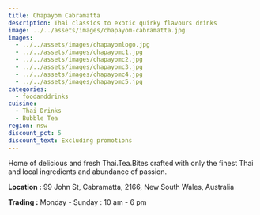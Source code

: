 ```yaml
---
title: Chapayom Cabramatta
description: Thai classics to exotic quirky flavours drinks
image: ../../assets/images/chapayom-cabramatta.jpg
images:
  - ../../assets/images/chapayomlogo.jpg
  - ../../assets/images/chapayomc1.jpg
  - ../../assets/images/chapayomc2.jpg
  - ../../assets/images/chapayomc3.jpg
  - ../../assets/images/chapayomc4.jpg
  - ../../assets/images/chapayomc5.jpg
categories:
  - foodanddrinks
cuisine:
  - Thai Drinks
  - Bubble Tea
region: nsw
discount_pct: 5
discount_text: Excluding promotions
---
```


Home of delicious and fresh Thai.Tea.Bites crafted with only the finest Thai and local ingredients and abundance of passion.

**Location :** 99 John St, Cabramatta, 2166, New South Wales, Australia

**Trading :** Monday - Sunday : 10 am - 6 pm
